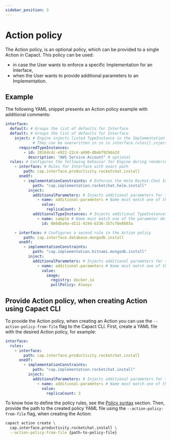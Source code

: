 ```yaml
---
sidebar_position: 3
---
```

# Action policy

The Action policy, is an optional policy, which can be provided to a single Action in Capact. This policy can be used:
- in case the User wants to enforce a specific Implementation for an Interface,
- when the User wants to provide additional parameters to an Implementation.

## Example

The following YAML snippet presents an Action policy example with additional comments:

```yaml
interface:
  default: # Groups the list of defaults for Interface
  default: # Groups the list of defaults for Interface
    inject: # Engine injects listed TypeInstance in the Implementation workflow for all Interface rules
            # They can be overwritten in in in interface.rules[].inject
      requiredTypeInstances:
        - id: 2016dcdc-e922-22c4-a690-d8ebf929da2d
          description: "AWS Service Account" # optional  
  rules: # Configures the following behavior for Engine during rendering Action
    - interface: # Rules for Interface with exact path
        path: cap.interface.productivity.rocketchat.install
      oneOf:
        - implementationConstraints: # Enforces the Helm Rocket.Chat Implementation
            path: "cap.implementation.rocketchat.helm.install"
          inject:
            additionalParameters: # Injects additional parameters for the Implementation
              - name: additional-parameters # Name must match one of the parameter defined under `additionalInput.parameters` in the Implementation
                value:
                  replicaCount: 3
            additionalTypeInstances: # Injects additional TypeInstances for the Implementation
              - name: sample # Name must match one of the parameter defined under `additionalInput.typeInstances` in the Implementation
                id: 0b6dba9a-d111-419d-b236-357cf0e8603a

    - interface: # Configures a second rule in the Action policy
        path: cap.interface.database.mongodb.install
      oneOf:
        - implementationConstraints:
            path: "cap.implementation.bitnami.mongodb.install"
          inject:
            additionalParameters: # Injects additional parameters for the Implementation
              - name: additional-parameters # Name must match one of the parameter defined under `additionalInput.parameters` in the Implementation
                value:
                  image:
                    registry: docker.io
                    pullPolicy: Always
```

## Provide Action policy, when creating Action using Capact CLI

To provide the Action policy, when creating an Action you can use the `--action-policy-from-file` flag to the Capact CLI. First, create a YAML file with the desired Action policy, for example:

```yaml
interface:
  rules:
    - interface:
        path: cap.interface.productivity.rocketchat.install
      oneOf:
        - implementationConstraints:
            path: "cap.implementation.rocketchat.install"
          inject:
            additionalParameters: # Injects additional parameters for the Implementation
              - name: additional-parameters # Name must match one of the parameter defined under `additionalInput.parameters` in the Implementation
                value:
                  replicaCount: 3
```
To know how to define the policy rules, see the [Policy syntax](./overview.md#syntax) section.
Then, provide the path to the created policy YAML file using the `--action-policy-from-file` flag, when creating the Action:

```bash
capact action create \
  cap.interface.productivity.rocketchat.install \
  --action-policy-from-file {path-to-policy-file}
```
